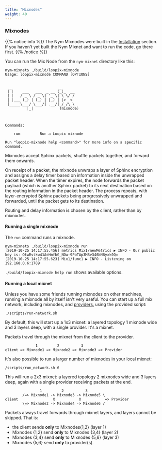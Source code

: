 ```yaml
---
title: "Mixnodes"
weight: 40
---
```


### Mixnodes

{{% notice info %}}
The Nym Mixnodes were built in the [Installation](../installation) section. If you haven't yet built the Nym Mixnet and want to run the code, go there first.
{{% /notice %}}

You can run the Mix Node from the `nym-mixnet` directory like this:

```shell
nym-mixnet$ ./build/loopix-mixnode
Usage: loopix-mixnode COMMAND [OPTIONS]


  _                      _
 | |    ___   ___  _ __ (_)_  __
 | |   / _ \ / _ \| '_ \| \ \/ /
 | |___ (_) | (_) | |_) | |>  <
 |_____\___/ \___/| .__/|_/_/\_\
		  |_|            (mixnode)



Commands:

    run         Run a Loopix mixnode

Run "loopix-mixnode help <command>" for more info on a specific command.
```

Mixnodes accept Sphinx packets, shuffle packets together, and forward them onwards.

On receipt of a packet, the mixnode unwraps a layer of Sphinx encryption and assigns a delay timer based on information inside the unwrapped packet header. When the timer expires, the node forwards the packet payload (which is another Sphinx packet) to its next destination based on the routing information in the packet header. The process repeats, with layer-encrypted Sphinx packets being progressively unwrapped and forwarded, until the packet gets to its destination.

Routing and delay information is chosen by the client, rather than by mixnodes.

#### Running a single mixnode

The `run` command runs a mixnode.

```
nym-mixnet$ ./build/loopix-mixnode run
[2019-10-25 14:17:55.456] metrics Mix1/newMetrics ▶ INFO - Our public key is: QtwRvtkw41AeHmfbG_NOw-9PoTAp3M8v346NN8yxk0Q=
[2019-10-25 14:17:55.623] Mix1/func1 ▶ INFO - Listening on 192.168.0.6:1789
```

`./build/loopix-mixnode help run` shows available options.

#### Running a local mixnet

Unless you have some friends running mixnodes on other machines, running a mixnode all by itself isn't very useful. You can start up a full mix network, including mixnodes, and [providers](../providers), using the provided script:

`./scripts/run-network.sh`

By default, this will start up a 1x3 mixnet: a layered topology 1 mixnode wide and 3 layers deep, with a single provider. It's a mixnet.

Packets travel through the mixnet from the client to the provider.

```
              1         2          3
client => Mixnode1 => Mixnode2 => Mixnode3 => Provider
```

It's also possible to run a larger number of mixnodes in your local mixnet:

`/scripts/run_network.sh 6`

This will run a 2x3 mixnet: a layered topology 2 mixnodes wide and 3 layers deep, again with a single provider receiving packets at the end.

```
                1         2          3
        /=> Mixnode1 -> Mixnode3 -> Mixnode5 \
client                X           X           => Provider
        \=> Mixnode2 -> Mixnode4 -> Mixnode6 /
```

Packets always travel forwards through mixnet layers, and layers cannot be skipped. That is:

* the client sends **only** to Mixnodes{1,2} (layer 1)
* Mixnodes {1,2} send **only** to Mixnodes {3,4} (layer 2)
* Mixnodes {3,4} send **only** to Mixnodes {5,6} (layer 3)
* Mixnodes {5,6} send **only** to provider(s).
